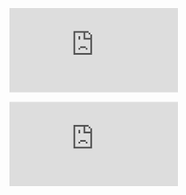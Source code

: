 ![hello](https://github.com/himanshu-banodha/test/blob/main/Credit_Card_Customer_Dashboard.pdf)


![image](https://github.com/himanshu-banodha/test/blob/main/Credit_Card_Customer_Dashboard.pdf)
